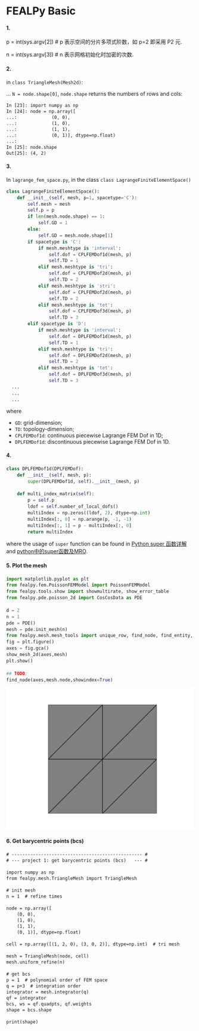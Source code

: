 # FEALPy Basic

#### 1. 

p = int(sys.argv[2])  #  p 表示空间的分片多项式阶数，如 p=2 即采用 P2 元.

n = int(sys.argv[3]) #  n 表示网格初始化时加密的次数.



#### 2. 

in `class TriangleMesh(Mesh2d)`:

...
`N = node.shape[0]`, `node.shape` returns the numbers of rows and cols:	

```pyth
In [23]: import numpy as np
In [24]: node = np.array([
...:             (0, 0),
...:             (1, 0),
...:             (1, 1),
...:             (0, 1)], dtype=np.float)
...:             
In [25]: node.shape
Out[25]: (4, 2)
```



#### 3.

In  `lagrange_fem_space.py`, in the class `class LagrangeFiniteElementSpace()`

```python
class LagrangeFiniteElementSpace():
    def __init__(self, mesh, p=1, spacetype='C'):
        self.mesh = mesh
        self.p = p
        if len(mesh.node.shape) == 1:
            self.GD = 1
        else:
            self.GD = mesh.node.shape[1]
        if spacetype is 'C':
            if mesh.meshtype is 'interval':
                self.dof = CPLFEMDof1d(mesh, p)
                self.TD = 1
            elif mesh.meshtype is 'tri':
                self.dof = CPLFEMDof2d(mesh, p)
                self.TD = 2
            elif mesh.meshtype is 'stri':
                self.dof = CPLFEMDof2d(mesh, p)
                self.TD = 2
            elif mesh.meshtype is 'tet':
                self.dof = CPLFEMDof3d(mesh, p)
                self.TD = 3
        elif spacetype is 'D':
            if mesh.meshtype is 'interval':
                self.dof = DPLFEMDof1d(mesh, p)
                self.TD = 1
            elif mesh.meshtype is 'tri':
                self.dof = DPLFEMDof2d(mesh, p)
                self.TD = 2
            elif mesh.meshtype is 'tet':
                self.dof = DPLFEMDof3d(mesh, p)
                self.TD = 3
  ...
  ...
  ...
```

where

* `GD`: grid-dimension;
* `TD`: topology-dimension;
* `CPLFEMDof1d`: continuous piecewise Lagrange FEM Dof in 1D;
* `DPLFEMDof1d`: discontinuous piecewise Lagrange FEM Dof in 1D.



#### 4.

```python
class DPLFEMDof1d(DPLFEMDof):
    def __init__(self, mesh, p):
        super(DPLFEMDof1d, self).__init__(mesh, p)

    def multi_index_matrix(self):
        p = self.p
        ldof = self.number_of_local_dofs()
        multiIndex = np.zeros((ldof, 2), dtype=np.int)
        multiIndex[:, 0] = np.arange(p, -1, -1)
        multiIndex[:, 1] = p - multiIndex[:, 0]
        return multiIndex
```

where the usage of `super` function can be found in [Python super 函数详解](https://www.jianshu.com/p/6d7cce41dc65) and [python中的super函数及MRO](https://blog.csdn.net/m0_38063172/article/details/82250865).



#### 5. Plot the mesh

```python
import matplotlib.pyplot as plt
from fealpy.fem.PoissonFEMModel import PoissonFEMModel
from fealpy.tools.show import showmultirate, show_error_table
from fealpy.pde.poisson_2d import CosCosData as PDE

d = 2
n = 1
pde = PDE()
mesh = pde.init_mesh(n)
from fealpy.mesh.mesh_tools import unique_row, find_node, find_entity, show_mesh_2d
fig = plt.figure()
axes = fig.gca()
show_mesh_2d(axes,mesh)
plt.show()

## TODO:
find_node(axes,mesh.node,showindex=True)
```

![fealpy_plotmesh0](fealpy_files/fealpy_plotmesh0.png)



#### 6. Get barycentric points (bcs) 

```pyth
# ------------------------------------------------- #
# --- project 1: get barycentric points (bcs)   --- #

import numpy as np
from fealpy.mesh.TriangleMesh import TriangleMesh

# init mesh
n = 1  # refine times

node = np.array([
    (0, 0),
    (1, 0),
    (1, 1),
    (0, 1)], dtype=np.float)

cell = np.array([(1, 2, 0), (3, 0, 2)], dtype=np.int)  # tri mesh

mesh = TriangleMesh(node, cell)
mesh.uniform_refine(n)

# get bcs
p = 1  # polynomial order of FEM space
q = p+3  # integration order
integrator = mesh.integrator(q)
qf = integrator
bcs, ws = qf.quadpts, qf.weights
shape = bcs.shape

print(shape)
```



